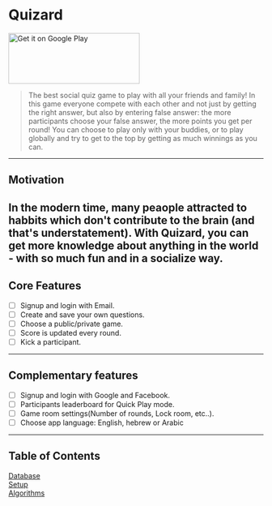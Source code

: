 # Quizard

<a href='https://play.google.com/store/apps/details?id=com.technion.quizard1'><img alt='Get it on Google Play' src='https://play.google.com/intl/en_us/badges/static/images/badges/en_badge_web_generic.png' width='258.5' height='100'/></a>

> The best social quiz game to play with all your friends and family! In this game everyone compete with each other and not just by getting the right answer, but also by entering false answer: the more participants choose your false answer, the more points you get per round! You can choose to play only with your buddies, or to play globally and try to get to the top by getting as much winnings as you can.
---
## Motivation

In the modern time, many peaople attracted to habbits which don't contribute to the brain (and that's understatement). With Quizard, you can get more knowledge about anything in the world - with so much fun and in a socialize way.
---
## Core Features

* [ ] Signup and login with Email.
* [ ] Create and save your own questions.
* [ ] Choose a public/private game.
* [ ] Score is updated every round.
* [ ] Kick a participant.
---
## Complementary features

* [ ] Signup and login with Google and Facebook.
* [ ] Participants leaderboard for Quick Play mode.
* [ ] Game room settings(Number of rounds, Lock room, etc..).
* [ ] Choose app language: English, hebrew or Arabic
----
## Table of Contents 
[ Database ](https://github.com/Technion236272/2022b-Quizard/blob/develop/docs/database.md)<br>
[ Setup ](https://github.com/Technion236272/2022b-Quizard/blob/develop/docs/setup.md)<br>
[ Algorithms ](https://github.com/Technion236272/2022b-Quizard/blob/develop/docs/algorithms.md)

